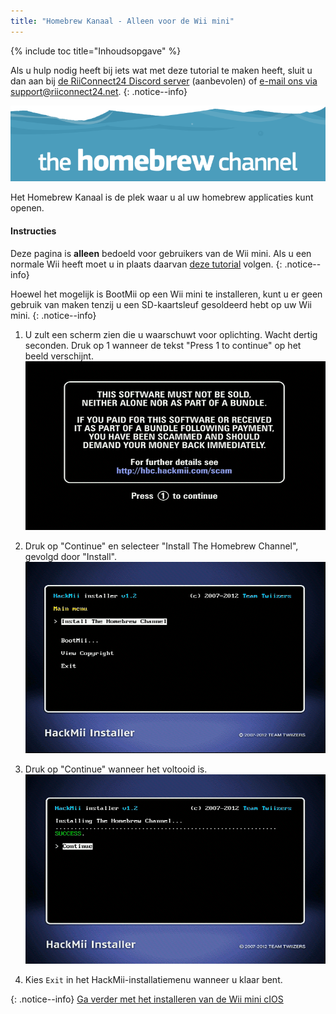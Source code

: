 ```yaml
---
title: "Homebrew Kanaal - Alleen voor de Wii mini"
---
```


{% include toc title="Inhoudsopgave" %}

Als u hulp nodig heeft bij iets wat met deze tutorial te maken heeft, sluit u dan aan bij [de RiiConnect24 Discord server](https://discord.gg/b4Y7jfD) (aanbevolen) of [e-mail ons via support@riiconnect24.net](mailto:support@riiconnect24.net).
{: .notice--info}

![HBC-logo](/images/hbc.png)

Het Homebrew Kanaal is de plek waar u al uw homebrew applicaties kunt openen.

#### Instructies
Deze pagina is **alleen** bedoeld voor gebruikers van de Wii mini. Als u een normale Wii heeft moet u in plaats daarvan [deze tutorial](hbc) volgen.
{: .notice--info}

Hoewel het mogelijk is BootMii op een Wii mini te installeren, kunt u er geen gebruik van maken tenzij u een SD-kaartsleuf gesoldeerd hebt op uw Wii mini.
{: .notice--info}

1. U zult een scherm zien die u waarschuwt voor oplichting. Wacht dertig seconden. Druk op 1 wanneer de tekst "Press 1 to continue" op het beeld verschijnt. ![Oplichtingsscherm](/images/Wii/ScamScreen.png)

1. Druk op "Continue" en selecteer "Install The Homebrew Channel", gevolgd door "Install". ![Installeer het Homebrew Kanaal](/images/Wii/InstallHomebrewChannel.png)

1. Druk op "Continue" wanneer het voltooid is. ![Homebrew Kanaal installeren voltooid](/images/Wii/SuccessHBC.png)


1. Kies `Exit` in het HackMii-installatiemenu wanneer u klaar bent.

{: .notice--info}
[Ga verder met het installeren van de Wii mini cIOS](cios-mini)
